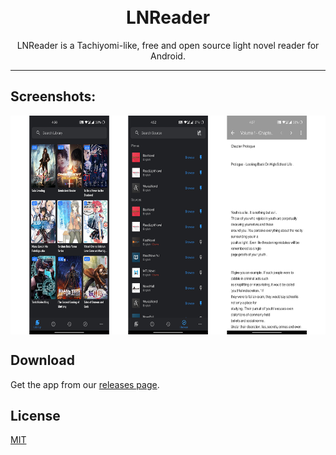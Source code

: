 <h1 align="center">
  <br>
  LNReader
  <br>
</h1>

<p align="center">LNReader is a Tachiyomi-like, free and open source light novel reader for Android.</p>

---

## Screenshots:
<p align="center">
<img src="./.github/readme-images/screenshots.png" align="center" height="350" />
</p>

## Download
Get the app from our [releases page](https://github.com/rajarsheechatterjee/LNReader/releases).

## License
[MIT ](https://github.com/rajarsheechatterjee/lnreader/blob/main/LICENSE)
